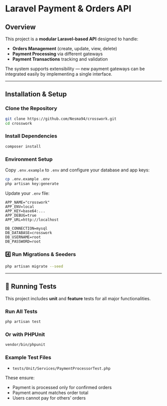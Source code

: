 # Laravel Payment & Orders API

##  Overview

This project is a **modular Laravel-based API** designed to handle:

- **Orders Management** (create, update, view, delete)  
- **Payment Processing** via different gateways  
-  **Payment Transactions** tracking and validation  

The system supports extensibility — new payment gateways can be integrated easily by implementing a single interface.

---


## Installation & Setup

###  Clone the Repository

```bash
git clone https://github.com/Nesma94/crosswork.git
cd crosswork
```

###  Install Dependencies

```bash
composer install
```

###  Environment Setup

Copy `.env.example` to `.env` and configure your database and app keys:

```bash
cp .env.example .env
php artisan key:generate
```

Update your `.env` file:
```env
APP_NAME="crosswork"
APP_ENV=local
APP_KEY=base64:...
APP_DEBUG=true
APP_URL=http://localhost

DB_CONNECTION=mysql
DB_DATABASE=crosswork
DB_USERNAME=root
DB_PASSWORD=root
```

### 4️⃣ Run Migrations & Seeders

```bash
php artisan migrate --seed
```


---

## 🧪 Running Tests

This project includes **unit** and **feature** tests for all major functionalities.

### Run All Tests
```bash
php artisan test
```

### Or with PHPUnit
```bash
vendor/bin/phpunit
```

### Example Test Files
- `tests/Unit/Services/PaymentProcessorTest.php`

These ensure:
- Payment is processed only for confirmed orders  
- Payment amount matches order total  
- Users cannot pay for others’ orders  